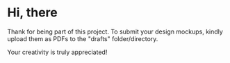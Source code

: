 # Hi, there 

Thank for being part of this project. To submit your design mockups, kindly upload them as PDFs to the "drafts" folder/directory.

Your creativity is truly appreciated!